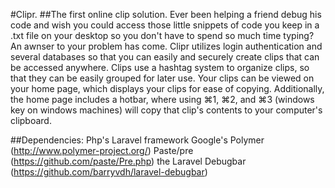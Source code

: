 #Clipr.
##The first online clip solution.
Ever been helping a friend debug his code and wish you could access those little snippets of code you keep in a .txt file on your desktop so you don't have to spend so much time typing?  An awnser to your problem has come.  Clipr utilizes login authentication and several databases so that you can easily and securely create clips that can be accessed anywhere.  Clips use a hashtag system to organize clips, so that they can be easily grouped for later use.  Your clips can be viewed on your home page, which displays your clips for ease of copying.  Additionally, the home page includes a hotbar, where using ⌘1, ⌘2, and ⌘3 (windows key on windows machines) will copy that clip's contents to your computer's clipboard.

##Dependencies:
 Php's Laravel framework
 Google's Polymer (http://www.polymer-project.org/)
 Paste/pre (https://github.com/paste/Pre.php)
 the Laravel Debugbar (https://github.com/barryvdh/laravel-debugbar)
